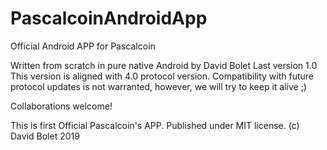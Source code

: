 # PascalcoinAndroidApp
Official Android APP for Pascalcoin

Written from scratch in pure native Android by David Bolet 
Last version 1.0
This version is aligned with 4.0 protocol version. Compatibility with future protocol updates is not warranted, however, we will
try to keep it alive ;)

Collaborations welcome!


This is first Official Pascalcoin's APP.
Published under MIT license.
(c) David Bolet 2019
